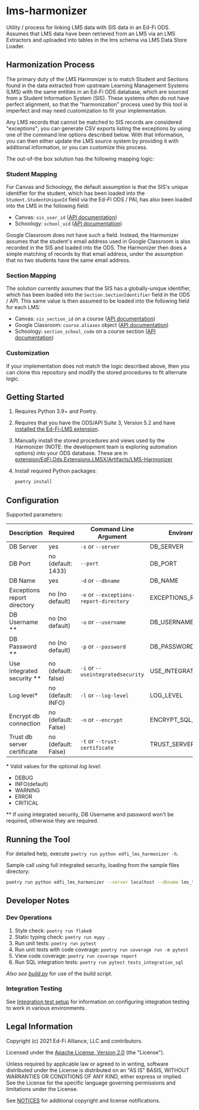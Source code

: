# lms-harmonizer

Utility / process for linking LMS data with SIS data in an Ed-Fi ODS. Assumes
that LMS data have been retrieved from an LMS via an LMS Extractors and uploaded
into tables in the lms schema via LMS Data Store Loader.

## Harmonization Process

The primary duty of the LMS Harmonizer is to match Student and Sections found in
the data extracted from upstream Learning Management Systems (LMS) with the same
entities in an Ed-Fi ODS database, which are sourced from a Student Information
System (SIS). These systems often do not have perfect alignment, so that the
"harmonization" process used by this tool is imperfect and may need
customization to fit your implementation.

Any LMS records that cannot be matched to SIS records are considered
"exceptions"; you can generate CSV exports listing the exceptions by using one
of the command line options described below. With that information, you can then
either update the LMS source system by providing it with additional information,
or you can customize this process.

The out-of-the box solution has the following mapping logic:

### Student Mapping

For Canvas and Schoology, the default assumption is that the SIS's unique
identifier for the student, which has been loaded into the
`Student.StudentUniqueId` field via the Ed-FI ODS / PAI, has also been loaded
into the LMS in the following field:

* Canvas: `sis_user_id` ([API documentation](https://canvas.instructure.com/doc/api/users.html#User))
* Schoology: `school_uid` ([API documentation](https://developers.schoology.com/api-documentation/rest-api-v1/user))

Google Classroom does not have such a field. Instead, the Harmonizer assumes
that the student's email address used in Google Classroom is also recorded in
the SIS and loaded into the ODS. The Harmonizer then does a simple matching of
records by that email address, under the assumption that no two students have
the same email address.

### Section Mapping

The solution currently assumes that the SIS has a globally-unique identifier,
which has been loaded into the `Section.SectionIdentifier` field in the ODS /
API. This same value is then assumed to be loaded into the following field for each LMS:

* Canvas: `sis_section_id` on a course ([API
  documentation](https://canvas.instructure.com/doc/api/courses.html))
* Google Classroom: `course.aliases` object ([API
  documentation](https://developers.google.com/classroom/reference/rest/v1/courses.aliases))
* Schoology: `section_school_code` on a course section ([API
  documentation](https://developers.schoology.com/api-documentation/rest-api-v1/course-section))

### Customization

If your implementation does not match the logic described above, then you can clone
this repository and modify the stored procedures to fit alternate logic.

## Getting Started

1. Requires Python 3.9+ and Poetry.
1. Requires that you have the ODS/API Suite 3, Version 5.2 and have [installed the
   Ed-Fi-LMS extension](../../docs/installing-the-extension.md).
1. Manually install the stored procedures and views used by the Harmonizer
   (NOTE: the development team is exploring automation options) into your ODS
   database. These are in
   [extension/EdFi.Ods.Extensions.LMSX/Artifacts/LMS-Harmonizer](../../extension/EdFi.Ods.Extensions.LMSX/Artifacts/LMS-Harmonizer)
1. Install required Python packages:

   ```bash
   poetry install
   ```

## Configuration

Supported parameters:

| Description | Required | Command Line Argument | Environment Variable |
| ----------- | -------- | --------------------- | -------------------- |
| DB Server | yes | `-s` or `--server` | DB_SERVER |
| DB Port | no (default: 1433) | `--port` | DB_PORT |
| DB Name | yes | `-d` or `--dbname` | DB_NAME |
| Exceptions report directory | no (no default) | `-e` or `--exceptions-report-directory` | EXCEPTIONS_REPORT_DIRECTORY |
| DB Username ** | no (no default) | `-u` or `--username` | DB_USERNAME |
| DB Password ** | no (no default) | `-p` or `--password` | DB_PASSWORD |
| Use integrated security ** | no (default: false) | `-i` or `--useintegratedsecurity` | USE_INTEGRATED_SECURITY |
| Log level* | no (default: INFO) | `-l` or `--log-level` | LOG_LEVEL |
| Encrypt db connection | no (default: False) | `-n` or `--encrypt` | ENCRYPT_SQL_CONNECTION |
| Trust db server certificate | no (default: False) | `-t` or `--trust-certificate` | TRUST_SERVER_CERTIFICATE |

\* Valid values for the optional _log level_:

* DEBUG
* INFO(default)
* WARNING
* ERROR
* CRITICAL

\** If using integrated security, DB Username and password won't be required,
otherwise they are required.

## Running the Tool

For detailed help, execute `poetry run python edfi_lms_harmonizer -h`.

Sample call using full integrated security, loading from the sample files
directory:

```bash
poetry run python edfi_lms_harmonizer --server localhost --dbname lms_toolkit --useintegratedsecurity
```

## Developer Notes

### Dev Operations

1. Style check: `poetry run flake8`
1. Static typing check: `poetry run mypy .`
1. Run unit tests: `poetry run pytest`
1. Run unit tests with code coverage: `poetry run coverage run -m pytest`
1. View code coverage: `poetry run coverage report`
1. Run SQL integration tests: `poetry run pytest tests_integration_sql`

_Also see
[build.py](https://github.com/Ed-Fi-Exchange-OSS/LMS-Toolkit/blob/main/docs/build.md)_
for use of the build script.

### Integration Testing

See [Integration test setup](./tests_integration_sql/README.md) for information on
configuring integration testing to work in various environments.

## Legal Information

Copyright (c) 2021 Ed-Fi Alliance, LLC and contributors.

Licensed under the [Apache License, Version
2.0](https://github.com/Ed-Fi-Exchange-OSS/LMS-Toolkit/blob/main/LICENSE) (the
"License").

Unless required by applicable law or agreed to in writing, software distributed
under the License is distributed on an "AS IS" BASIS, WITHOUT WARRANTIES OR
CONDITIONS OF ANY KIND, either express or implied. See the License for the
specific language governing permissions and limitations under the License.

See
[NOTICES](https://github.com/Ed-Fi-Exchange-OSS/LMS-Toolkit/blob/main/NOTICES.md)
for additional copyright and license notifications.
